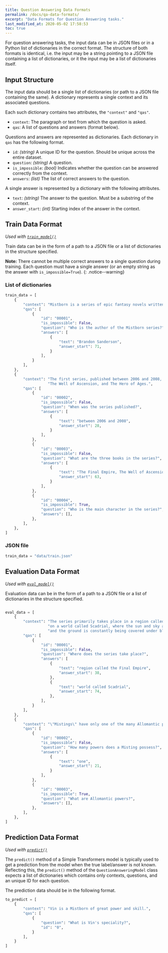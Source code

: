 ```yaml
---
title: Question Answering Data Formats
permalink: /docs/qa-data-formats/
excerpt: "Data Formats for Question Answering tasks."
last_modified_at: 2020-05-02 17:58:53
toc: true
---
```


For question answering tasks, the input data can be in JSON files or in a Python list of dictionaries in the correct format.
The structure of both formats is identical, i.e. the input may be a string pointing to a JSON file containing a list of dictionaries, or it the input may be a list of dictionaries itself.


## Input Structure

The input data should be a single list of dictionaries (or path to a JSON file containing the same). A dictionary represents a single context and its associated questions.

Each such dictionary contains two attributes, the `"context"` and `"qas"`.
- `context`: The paragraph or text from which the question is asked.
- `qas`: A list of questions and answers (format below).

Questions and answers are represented as dictionaries. Each dictionary in `qas` has the following format.
- `id`: *(string)* A unique ID for the question. Should be unique across the entire dataset.
- `question`: *(string)* A question. 
- `is_impossible`: *(bool)* Indicates whether the question can be answered correctly from the context. 
- `answers`: *(list)* The list of correct answers to the question.

A single answer is represented by a dictionary with the following attributes.
- `text`: *(string)* The answer to the question. Must be a substring of the context.
- `answer_start`: *(int)* Starting index of the answer in the context.


## Train Data Format

*Used with [`train_model()`](/docs/qa-model/#training-a-questionansweringmodel)*

Train data can be in the form of a path to a JSON file or a list of dictionaries in the structure specified.

**Note:** There cannot be multiple correct answers to a single question during training. Each question must have a single answer (or an empty string as the answer with `is_impossible=True`).
{: .notice--warning}


### List of dictionaries

```python
train_data = [
    {
        "context": "Mistborn is a series of epic fantasy novels written by American author Brandon Sanderson.",
        "qas": [
            {
                "id": "00001",
                "is_impossible": False,
                "question": "Who is the author of the Mistborn series?",
                "answers": [
                    {
                        "text": "Brandon Sanderson",
                        "answer_start": 71,
                    }
                ],
            }
        ],
    },
    {
        "context": "The first series, published between 2006 and 2008, consists of The Final Empire,"
                   "The Well of Ascension, and The Hero of Ages.",
        "qas": [
            {
                "id": "00002",
                "is_impossible": False,
                "question": "When was the series published?",
                "answers": [
                    {
                        "text": "between 2006 and 2008",
                        "answer_start": 28,
                    }
                ],
            },
            {
                "id": "00003",
                "is_impossible": False,
                "question": "What are the three books in the series?",
                "answers": [
                    {
                        "text": "The Final Empire, The Well of Ascension, and The Hero of Ages",
                        "answer_start": 63,
                    }
                ],
            },
            {
                "id": "00004",
                "is_impossible": True,
                "question": "Who is the main character in the series?",
                "answers": [],
            },
        ],
    },
]

```

### JSON file

```python
train_data = "data/train.json"
```


## Evaluation Data Format

*Used with [`eval_model()`](/docs/qa-model/#evaluating-a-questionansweringmodel)*

Evaluation data can be in the form of a path to a JSON file or a list of dictionaries in the structure specified.

```python

eval_data = [
    {
        "context": "The series primarily takes place in a region called the Final Empire "
                   "on a world called Scadrial, where the sun and sky are red, vegetation is brown, "
                   "and the ground is constantly being covered under black volcanic ashfalls.",
        "qas": [
            {
                "id": "00001",
                "is_impossible": False,
                "question": "Where does the series take place?",
                "answers": [
                    {
                        "text": "region called the Final Empire",
                        "answer_start": 38,
                    },
                    {
                        "text": "world called Scadrial",
                        "answer_start": 74,
                    },
                ],
            }
        ],
    },
    {
        "context": "\"Mistings\" have only one of the many Allomantic powers, while \"Mistborns\" have all the powers.",
        "qas": [
            {
                "id": "00002",
                "is_impossible": False,
                "question": "How many powers does a Misting possess?",
                "answers": [
                    {
                        "text": "one",
                        "answer_start": 21,
                    }
                ],
            },
            {
                "id": "00003",
                "is_impossible": True,
                "question": "What are Allomantic powers?",
                "answers": [],
            },
        ],
    },
]

```


## Prediction Data Format

*Used with [`predict()`](/docs/qa-model/#making-predictions-with-a-questionansweringmodel)*

The `predict()` method of a Simple Transformers model is typically used to get a prediction from the model when the true label/answer is not known. Reflecting this, the `predict()` method of the `QuestionAnsweringModel` class expects a list of dictionaries which contains only contexts, questions, and an unique ID for each question.

The prediction data should be in the following format.

```python
to_predict = [
    {
        "context": "Vin is a Mistborn of great power and skill.",
        "qas": [
            {
                "question": "What is Vin's speciality?",
                "id": "0",
            }
        ],
    }
]

```